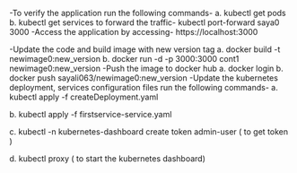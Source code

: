 -To verify the application run the following commands-
a. kubectl get pods
b. kubectl get services
to forward the traffic-
kubectl port-forward saya0 3000 
-Access the application by accessing-
https://localhost:3000

-Update the code and build image with new version tag
a. docker build -t newimage0:new_version
b. docker run -d -p 3000:3000 cont1 newimage0:new_version
-Push the image to docker hub
a. docker login
b. docker push sayali063/newimage0:new_version
-Update the kubernetes deployment, services configuration files
 run the following commands-
a. kubectl apply -f createDeployment.yaml

b. kubectl apply -f firstservice-service.yaml

c. kubectl -n kubernetes-dashboard create token admin-user ( to get token )

d. kubectl proxy ( to start the kubernetes dashboard)
